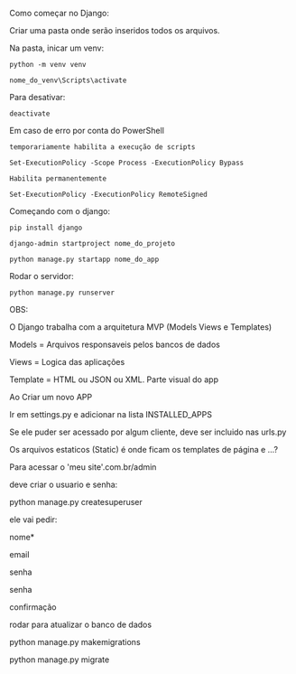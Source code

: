 Como começar no Django:

Criar uma pasta onde serão inseridos todos os arquivos.

Na pasta, inicar um venv:

    python -m venv venv

    nome_do_venv\Scripts\activate

Para desativar:

    deactivate

Em caso de erro por conta do PowerShell

    temporariamente habilita a execução de scripts

    Set-ExecutionPolicy -Scope Process -ExecutionPolicy Bypass

    Habilita permanentemente

    Set-ExecutionPolicy -ExecutionPolicy RemoteSigned

Começando com o django:

    pip install django

    django-admin startproject nome_do_projeto

    python manage.py startapp nome_do_app

Rodar o servidor:

    python manage.py runserver

OBS:

O Django trabalha com a arquitetura MVP (Models Views e Templates)

Models = Arquivos responsaveis pelos bancos de dados

Views = Logica das aplicações

Template = HTML ou JSON ou XML. Parte visual do app

Ao Criar um novo APP

Ir em settings.py e adicionar na lista INSTALLED_APPS

Se ele puder ser acessado por algum cliente, deve ser incluido nas urls.py

Os arquivos estaticos (Static) é onde ficam os templates de página e ...?

Para acessar o 'meu site'.com.br/admin

deve criar o usuario e senha:

python manage.py createsuperuser

ele vai pedir:

nome*

email

senha

senha

confirmação

rodar para atualizar o banco de dados

python manage.py makemigrations

python manage.py migrate
